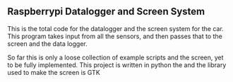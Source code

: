 ## Raspberrypi Datalogger and Screen System

This is the total code for the datalogger and the screen system for the car.
This program takes input from all the sensors, and then passes that to the 
screen and the data logger.

So far this is only a loose collection of example scripts and the screen, yet to be fully implemented.
This project is written in python the and the library used to make the screen is GTK
